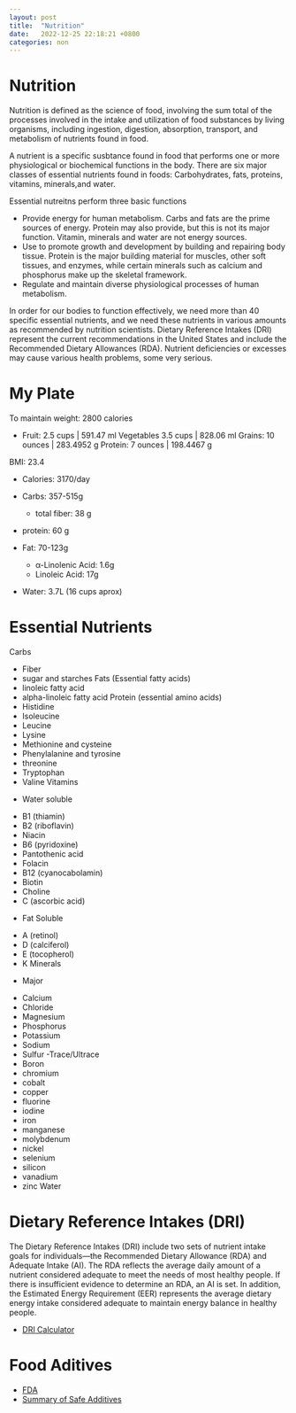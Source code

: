 ```yaml
---
layout: post
title:  "Nutrition"
date:   2022-12-25 22:18:21 +0800
categories: non
---
```


# Nutrition

Nutrition is defined as the science of food, involving the sum total of the processes involved in the intake and utilization of food substances by living organisms, including ingestion, digestion, absorption, transport, and metabolism of nutrients found in food. 

A nutrient is a specific susbtance found in food that performs one or more physiological or biochemical functions in the body. There are six major classes of essential nutrients found in foods: Carbohydrates, fats, proteins, vitamins, minerals,and water. 

Essential nutreitns perform three basic functions
* Provide energy for human metabolism. Carbs and fats are the prime sources of energy. Protein may also provide, but this is not its major function. Vitamin, minerals and water are not energy sources. 
* Use to promote growth and development by building and repairing body tissue. Protein is the major building material for muscles, other soft tissues, and enzymes, while certain minerals such as calcium and phosphorus make up the skeletal framework. 
* Regulate and maintain diverse physiological processes of human metabolism. 


In order for our bodies to function effectively, we need more
than 40 specific essential nutrients, and we need these nutrients in
various amounts as recommended by nutrition scientists. Dietary
Reference Intakes (DRI) represent the current recommendations in the United States and include the Recommended Dietary
Allowances (RDA). Nutrient deficiencies or excesses may cause various health problems, some very serious.

# My Plate
To maintain weight: 2800 calories
*    Fruit: 2.5 cups | 591.47 ml 
    Vegetables 3.5 cups | 828.06 ml
    Grains: 10 ounces | 283.4952 g 
    Protein: 7 ounces | 198.4467 g 


BMI: 23.4
* Calories: 3170/day
* Carbs: 357-515g 

   * total fiber: 38 g

* protein: 60 g
* Fat: 70-123g 
  
  * α-Linolenic Acid: 1.6g 
  * Linoleic Acid: 17g 

* Water: 3.7L (16 cups aprox)

# Essential Nutrients 

Carbs
* Fiber 
* sugar and starches
Fats (Essential fatty acids)
* linoleic fatty acid 
* alpha-linoleic fatty acid 
Protein (essential amino acids)
* Histidine 
* Isoleucine 
* Leucine 
* Lysine 
* Methionine and cysteine 
* Phenylalanine and tyrosine 
* threonine 
* Tryptophan 
* Valine 
Vitamins 
- Water soluble 
* B1 (thiamin)
* B2 (riboflavin)
* Niacin
* B6 (pyridoxine)
* Pantothenic acid 
* Folacin 
* B12 (cyanocabolamin)
* Biotin
* Choline
* C (ascorbic acid)
- Fat Soluble 
* A (retinol)
* D (calciferol)
* E (tocopherol)
* K 
Minerals 
- Major
* Calcium 
* Chloride 
* Magnesium 
* Phosphorus 
* Potassium 
* Sodium 
* Sulfur
-Trace/Ultrace
* Boron
* chromium 
* cobalt 
* copper 
* fluorine 
* iodine 
* iron 
* manganese 
* molybdenum 
* nickel 
* selenium 
* silicon 
* vanadium 
* zinc 
Water

# Dietary Reference Intakes (DRI)

The Dietary Reference Intakes (DRI) include two sets of
nutrient intake goals for individuals—the Recommended
Dietary Allowance (RDA) and Adequate Intake (AI). The RDA
reflects the average daily amount of a nutrient considered
adequate to meet the needs of most healthy people. If there
is insufficient evidence to determine an RDA, an AI is set.
In addition, the Estimated Energy Requirement (EER) represents the average dietary energy intake considered adequate
to maintain energy balance in healthy people. 

* [DRI Calculator](https://www.nal.usda.gov/fnic/dri-calculator/results.php)

# Food Aditives 

* [FDA](https://www.nutrition.gov/topics/whats-food/food-additives-and-compounds)
* [Summary of Safe Additives](https://www.cspinet.org/eating-healthy/chemical-cuisine)